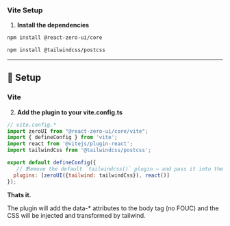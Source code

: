 ### Vite Setup

1. **Install the dependencies**
```bash
npm install @react-zero-ui/core
```
```bash
npm install @tailwindcss/postcss
```

---

## 🔧 Setup

### Vite

2. **Add the plugin to your vite.config.ts**

```js
// vite.config.*
import zeroUI from "@react-zero-ui/core/vite";
import { defineConfig } from 'vite';
import react from '@vitejs/plugin-react';
import tailwindCss from '@tailwindcss/postcss'; 

export default defineConfig({
   // ❗️Remove the default `tailwindcss()` plugin — and pass it into the `zeroUI` plugin
  plugins: [zeroUI({tailwind: tailwindCss}), react()]
});
```
**Thats it.**

The plugin will add the data-* attributes to the body tag (no FOUC) and the CSS will be injected and transformed by tailwind.

<!-- See [Usage Examples](./usage-examples.md) for more details. -->


